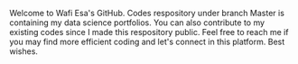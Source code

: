 Welcome to Wafi Esa's GitHub.
Codes respository under branch Master is containing my data science portfolios.
You can also contribute to my existing codes since I made this respository public.
Feel free to reach me if you may find more efficient coding and let's connect in this platform.
Best wishes.
